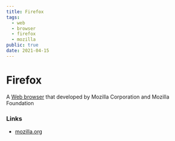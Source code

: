```yaml
---
title: Firefox
tags:
  - web
  - browser
  - firefox
  - mozilla
public: true
date: 2021-04-15
---
```


# Firefox

A [Web browser](Web%20browser.md) that developed by Mozilla Corporation and Mozilla Foundation

### Links

* [mozilla.org](https://www.mozilla.org/en-US/firefox/new)
